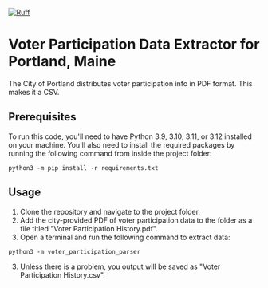 [![Ruff](https://github.com/MaineDSA/voter_participation_extractor_portland/actions/workflows/lint-python.yml/badge.svg)](https://github.com/MaineDSA/voter_participation_extractor_portland/actions/workflows/lint-python.yml)

# Voter Participation Data Extractor for Portland, Maine

The City of Portland distributes voter participation info in PDF format. This makes it a CSV.

## Prerequisites

To run this code, you'll need to have Python 3.9, 3.10, 3.11, or 3.12 installed on your machine. You'll also need to install the required packages by running the following command from inside the project folder:

```shell
python3 -m pip install -r requirements.txt
```

## Usage

1. Clone the repository and navigate to the project folder.
2. Add the city-provided PDF of voter participation data to the folder as a file titled "Voter Participation History.pdf".
2. Open a terminal and run the following command to extract data:

```shell
python3 -m voter_participation_parser
```

3. Unless there is a problem, you output will be saved as "Voter Participation History.csv".
